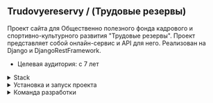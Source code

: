## Trudovyereservy / (Трудовые резервы)

Проект сайта для Общественно полезного фонда кадрового и спортивно-культурного развития "Трудовые резервы".
Проект представляет собой онлайн-сервис и API для него.
Реализован на Django и DjangoRestFramework.

- Целевая аудитория: c 7 лет

<details>
<summary>Stack</summary>

- Python 3.11
- Django 4.2.7
- DRF 3.14.0
- Docker
- Docker-Compose

</details>

<details>
<summary>Установка и запуск проекта</summary>

* Клонировать репозиторий и перейти в него в командной строке:
```
git clone https://github.com/Trudovyereservy/backend.git
```

* В корне проекта создать файл .env и скопировать туда данные из файла .env.local

* Запустить Докер:
```
docker-compose up -d --build
```

* Документация к API доступна по ссылке:
```
http://127.0.0.1:8000/api/docs/
```

</details>

<details>
<summary>Команда разработки</summary>

Тимлид:

- [Константин Хлопков](https://github.com/kokhlo)

Разработчики:

- [Леонид Агалаков](https://github.com/Leonid-Agalakov-89)
- [Вероника Лаптева](https://github.com/VeronikaLapteva)
- [Виктория Латышева](https://github.com/vikkilat)
- [Всеволод Зайковский](https://github.com/4lk4st)
- [Павел Дёмин](https://github.com/energetikk)


</details>
